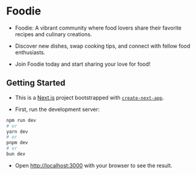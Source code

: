 # Foodie
- Foodie: A vibrant community where food lovers share their favorite recipes and culinary creations.

- Discover new dishes, swap cooking tips, and connect with fellow food enthusiasts. 

- Join Foodie today and start sharing your love for food!

## Getting Started

- This is a [Next.js](https://nextjs.org/) project bootstrapped with [`create-next-app`](https://github.com/vercel/next.js/tree/canary/packages/create-next-app).


- First, run the development server:

```bash
npm run dev
# or
yarn dev
# or
pnpm dev
# or
bun dev
```

- Open [http://localhost:3000](http://localhost:3000) with your browser to see the result.
